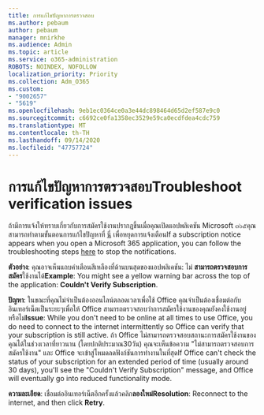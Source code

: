 ```yaml
---
title: การแก้ไขปัญหาการตรวจสอบ
ms.author: pebaum
author: pebaum
manager: mnirkhe
ms.audience: Admin
ms.topic: article
ms.service: o365-administration
ROBOTS: NOINDEX, NOFOLLOW
localization_priority: Priority
ms.collection: Adm_O365
ms.custom:
- "9002657"
- "5619"
ms.openlocfilehash: 9eb1ec0364ce0a3e44dc898464d65d2ef587e9c0
ms.sourcegitcommit: c6692ce0fa1358ec3529e59ca0ecdfdea4cdc759
ms.translationtype: MT
ms.contentlocale: th-TH
ms.lasthandoff: 09/14/2020
ms.locfileid: "47757724"
---
```

# <a name="troubleshoot-verification-issues"></a><span data-ttu-id="8b553-102">การแก้ไขปัญหาการตรวจสอบ</span><span class="sxs-lookup"><span data-stu-id="8b553-102">Troubleshoot verification issues</span></span>

<span data-ttu-id="8b553-103">ถ้ามีการแจ้งให้ทราบเกี่ยวกับการสมัครใช้งานปรากฏขึ้นเมื่อคุณเปิดแอปพลิเคชัน Microsoft ๓๖๕คุณสามารถทำตามขั้นตอนการแก้ไขปัญหาที่ [นี่](https://support.office.com/article/a-subscription-notice-appears-when-i-open-a-microsoft-365-application-4cabe32c-f594-4c0e-9191-3d3ade10cceb) เพื่อหยุดการแจ้งเตือน</span><span class="sxs-lookup"><span data-stu-id="8b553-103">If a subscription notice appears when you open a Microsoft 365 application, you can follow the troubleshooting steps [here](https://support.office.com/article/a-subscription-notice-appears-when-i-open-a-microsoft-365-application-4cabe32c-f594-4c0e-9191-3d3ade10cceb) to stop the notifications.</span></span>

<span data-ttu-id="8b553-104">**ตัวอย่าง**: คุณอาจเห็นแถบคำเตือนสีเหลืองที่ด้านบนสุดของแอปพลิเคชัน: ไม่ **สามารถตรวจสอบการสมัคร**ใช้งานได้</span><span class="sxs-lookup"><span data-stu-id="8b553-104">**Example**: You might see a yellow warning bar across the top of the application: **Couldn't Verify Subscription**.</span></span>

<span data-ttu-id="8b553-105">**ปัญหา**: ในขณะที่คุณไม่จำเป็นต้องออนไลน์ตลอดเวลาเพื่อใช้ Office คุณจำเป็นต้องเชื่อมต่อกับอินเทอร์เน็ตเป็นระยะๆเพื่อให้ Office สามารถตรวจสอบว่าการสมัครใช้งานของคุณยังคงใช้งานอยู่หรือไม่</span><span class="sxs-lookup"><span data-stu-id="8b553-105">**Issue**: While you don't need to be online at all times to use Office, you do need to connect to the internet intermittently so Office can verify that your subscription is still active.</span></span> <span data-ttu-id="8b553-106">ถ้า Office ไม่สามารถตรวจสอบสถานะการสมัครใช้งานของคุณได้ในช่วงเวลาที่ยาวนาน (โดยปกติประมาณ30วัน) คุณจะเห็นข้อความ "ไม่สามารถตรวจสอบการสมัครใช้งาน" และ Office จะเข้าสู่โหมดลดฟังก์ชันการทำงานในที่สุด</span><span class="sxs-lookup"><span data-stu-id="8b553-106">If Office can't check the status of your subscription for an extended period of time (usually around 30 days), you'll see the "Couldn't Verify Subscription" message, and Office will eventually go into reduced functionality mode.</span></span>

<span data-ttu-id="8b553-107">**ความละเอียด**: เชื่อมต่ออินเทอร์เน็ตอีกครั้งแล้วคลิก**ลองใหม่**</span><span class="sxs-lookup"><span data-stu-id="8b553-107">**Resolution**: Reconnect to the internet, and then click **Retry**.</span></span>
